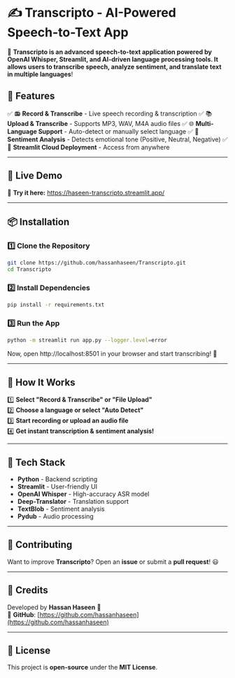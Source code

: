 # ✍️ Transcripto - AI-Powered Speech-to-Text App  

🚀 **Transcripto is an advanced speech-to-text application powered by OpenAI Whisper, Streamlit, and AI-driven language processing tools. It allows users to transcribe speech, analyze sentiment, and translate text in multiple languages**!  

## 🎯 Features  
✅ 📻 **Record & Transcribe** - Live speech recording & transcription
✅ 📚 **Upload & Transcribe** - Supports MP3, WAV, M4A audio files
✅ 🌐 **Multi-Language Support** - Auto-detect or manually select language
✅ 🚀 **Sentiment Analysis** - Detects emotional tone (Positive, Neutral, Negative)
✅ 🌟 **Streamlit Cloud Deployment** - Access from anywhere

---

## 🚀 Live Demo  
🔗 **Try it here:** https://haseen-transcripto.streamlit.app/

---

## 📦 Installation  

### **1️⃣ Clone the Repository**  
```bash
git clone https://github.com/hassanhaseen/Transcripto.git
cd Transcripto
```
### **2️⃣ Install Dependencies**
```bash
pip install -r requirements.txt
```
### **3️⃣ Run the App**
```bash
python -m streamlit run app.py --logger.level=error
```
Now, open http://localhost:8501 in your browser and start transcribing! 🎤

---

## 📜 How It Works  

1️⃣ **Select "Record & Transcribe" or "File Upload"**  
2️⃣ **Choose a language or select "Auto Detect"**  
3️⃣ **Start recording or upload an audio file**  
4️⃣ **Get instant transcription & sentiment analysis!**  

---

## 🔧 Tech Stack  
- **Python** - Backend scripting
- **Streamlit** - User-friendly UI
- **OpenAI Whisper** - High-accuracy ASR model
- **Deep-Translator** - Translation support
- **TextBlob** - Sentiment analysis
- **Pydub** - Audio processing
---

## 📌 Contributing  
Want to improve **Transcripto**? Open an **issue** or submit a **pull request**! 😃  

---

## 🎤 Credits  
Developed by **Hassan Haseen** 🚀  
🔗 **GitHub**: [https://github.com/hassanhaseen](https://github.com/hassanhaseen)  

---

## 📝 License  
This project is **open-source** under the **MIT License**.  
